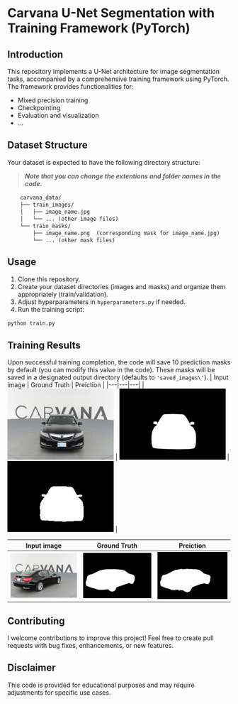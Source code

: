 # Carvana U-Net Segmentation with Training Framework (PyTorch)

## Introduction

This repository implements a U-Net architecture for image segmentation tasks, 
accompanied by a comprehensive training framework using PyTorch. 
The framework provides functionalities for:

- Mixed precision training
- Checkpointing
- Evaluation and visualization
- ...

## Dataset Structure

Your dataset is expected to have the following directory structure:  
>__*Note that you can change the extentions and folder names in the code.*__
```
    carvana_data/
    ├── train_images/
    │   ├── image_name.jpg
    │   └── ... (other image files)
    └── train_masks/
        ├── image_name.png  (corresponding mask for image_name.jpg)
        └── ... (other mask files)
```

## Usage

1. Clone this repository.
2. Create your dataset directories (images and masks) and organize them appropriately (train/validation).
3. Adjust hyperparameters in `hyperparameters.py` if needed.
4. Run the training script:

```bash
python train.py
```

## Training Results


Upon successful training completion, the code will save 10 prediction masks by default (you can modify this value in the code). These masks will be saved in a designated output directory (defaults to `'saved_images\'`).
| Input image | Ground Truth | Preiction |
|---|---|---|
| ![Image 1 description](saved_images\0.jpg) | ![Image 2 description](saved_images\0_mask.jpg) | ![Image 3 description](saved_images\0_pred.jpg) |

| Input image | Ground Truth | Preiction |
|---|---|---|
| ![Image 1 description](saved_images\1.jpg) | ![Image 2 description](saved_images\1_mask.jpg) | ![Image 3 description](saved_images\1_pred.jpg) |


## Contributing

I welcome contributions to improve this project! Feel free to create pull requests with bug fixes, enhancements, or new features.

## Disclaimer

This code is provided for educational purposes and may require adjustments for specific use cases.

